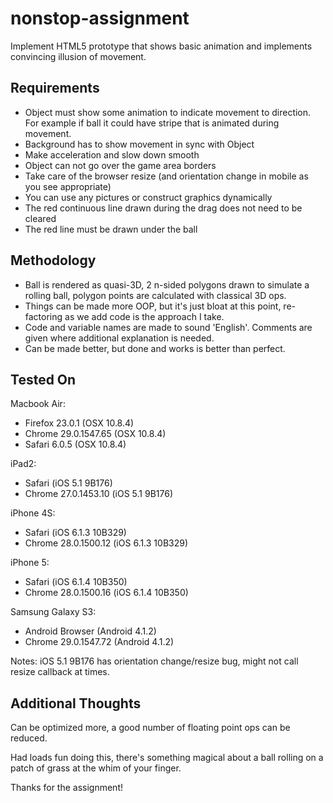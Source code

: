 nonstop-assignment
==================

Implement HTML5 prototype that shows basic animation and implements convincing illusion of movement.

Requirements
------------
* Object must show some animation to indicate movement to direction. For example if ball it could have stripe that is animated during movement.
* Background has to show movement in sync with Object
* Make acceleration and slow down smooth
* Object can not go over the game area borders
* Take care of the browser resize (and orientation change in mobile as you see appropriate)
* You can use any pictures or construct graphics dynamically
* The red continuous line drawn during the drag does not need to be cleared
* The red line must be drawn under the ball


Methodology
-----------
* Ball is rendered as quasi-3D, 2 n-sided polygons drawn to simulate a rolling ball, polygon points are calculated with classical 3D ops.
* Things can be made more OOP, but it's just bloat at this point, re-factoring as we add code is the approach I take.
* Code and variable names are made to sound 'English'. Comments are given where additional explanation is needed.
* Can be made better, but done and works is better than perfect.

Tested On
---------
Macbook Air:
* Firefox 23.0.1 (OSX 10.8.4)
* Chrome 29.0.1547.65 (OSX 10.8.4)
* Safari 6.0.5 (OSX 10.8.4)

iPad2:
* Safari (iOS 5.1 9B176)
* Chrome 27.0.1453.10 (iOS 5.1 9B176)

iPhone 4S:
* Safari (iOS 6.1.3 10B329)
* Chrome 28.0.1500.12 (iOS 6.1.3 10B329)

iPhone 5:
* Safari (iOS 6.1.4 10B350)
* Chrome 28.0.1500.16 (iOS 6.1.4 10B350)

Samsung Galaxy S3:
* Android Browser (Android 4.1.2)
* Chrome 29.0.1547.72 (Android 4.1.2)

Notes:
iOS 5.1 9B176 has orientation change/resize bug, might not call resize callback at times.


Additional Thoughts
------------------
Can be optimized more, a good number of floating point ops can be reduced.

Had loads fun doing this, there's something magical about a ball rolling on a patch of grass at the whim of your finger.

Thanks for the assignment!
